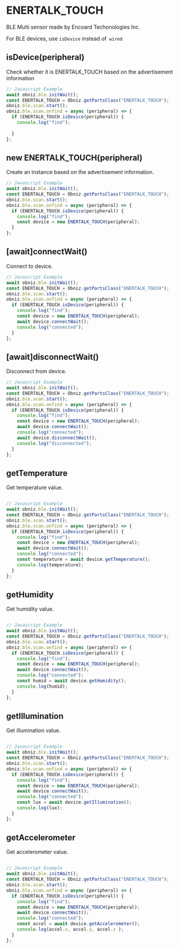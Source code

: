 # ENERTALK_TOUCH
BLE Multi sensor made by Encoard Techonologies Inc.

For BLE devices, use `isDevice` instead of` wired`

## isDevice(peripheral)

Check whether it is ENERTALK_TOUCH based on the advertisement information

```javascript
// Javascript Example
await obniz.ble.initWait();
const ENERTALK_TOUCH = Obniz.getPartsClass("ENERTALK_TOUCH");
obniz.ble.scan.start();
obniz.ble.scan.onfind = async (peripheral) => {
  if (ENERTALK_TOUCH.isDevice(peripheral)) {
    console.log("find");
  
  }
};

```

## new ENERTALK_TOUCH(peripheral)

Create an instance based on the advertisement information.

```javascript
// Javascript Example
await obniz.ble.initWait();
const ENERTALK_TOUCH = Obniz.getPartsClass("ENERTALK_TOUCH");
obniz.ble.scan.start();
obniz.ble.scan.onfind = async (peripheral) => {
  if (ENERTALK_TOUCH.isDevice(peripheral)) {
    console.log("find");
    const device = new ENERTALK_TOUCH(peripheral);
  }
};


```


## [await]connectWait()

Connect to device.



```javascript
// Javascript Example
await obniz.ble.initWait();
const ENERTALK_TOUCH = Obniz.getPartsClass("ENERTALK_TOUCH");
obniz.ble.scan.start();
obniz.ble.scan.onfind = async (peripheral) => {
  if (ENERTALK_TOUCH.isDevice(peripheral)) {
    console.log("find");
    const device = new ENERTALK_TOUCH(peripheral);
    await device.connectWait();
    console.log("connected");
  }
};


```


## [await]disconnectWait()

Disconnect from device.

```javascript
// Javascript Example
await obniz.ble.initWait();
const ENERTALK_TOUCH = Obniz.getPartsClass("ENERTALK_TOUCH");
obniz.ble.scan.start();
obniz.ble.scan.onfind = async (peripheral) => {
  if (ENERTALK_TOUCH.isDevice(peripheral)) {
    console.log("find");
    const device = new ENERTALK_TOUCH(peripheral);
    await device.connectWait();
    console.log("connected");
    await device.disconnectWait();
    console.log("disconnected");
  }
};


```


## getTemperature

Get temperature value.


```javascript

// Javascript Example
await obniz.ble.initWait();
const ENERTALK_TOUCH = Obniz.getPartsClass("ENERTALK_TOUCH");
obniz.ble.scan.start();
obniz.ble.scan.onfind = async (peripheral) => {
  if (ENERTALK_TOUCH.isDevice(peripheral)) {
    console.log("find");
    const device = new ENERTALK_TOUCH(peripheral);
    await device.connectWait();
    console.log("connected");
    const temperature = await device.getTemperature();
    console.log(temperature);
  }
};

```

## getHumidity

Get humidity value.


```javascript

// Javascript Example
await obniz.ble.initWait();
const ENERTALK_TOUCH = Obniz.getPartsClass("ENERTALK_TOUCH");
obniz.ble.scan.start();
obniz.ble.scan.onfind = async (peripheral) => {
  if (ENERTALK_TOUCH.isDevice(peripheral)) {
    console.log("find");
    const device = new ENERTALK_TOUCH(peripheral);
    await device.connectWait();
    console.log("connected");
    const humid = await device.getHumidity();
    console.log(humid);
  }
};

```



## getIllumination
Get illumination value.


```javascript

// Javascript Example
await obniz.ble.initWait();
const ENERTALK_TOUCH = Obniz.getPartsClass("ENERTALK_TOUCH");
obniz.ble.scan.start();
obniz.ble.scan.onfind = async (peripheral) => {
  if (ENERTALK_TOUCH.isDevice(peripheral)) {
    console.log("find");
    const device = new ENERTALK_TOUCH(peripheral);
    await device.connectWait();
    console.log("connected");
    const lux = await device.getIllumination();
    console.log(lux);
  }
};

```


## getAccelerometer

Get accelerometer value.

```javascript

// Javascript Example
await obniz.ble.initWait();
const ENERTALK_TOUCH = Obniz.getPartsClass("ENERTALK_TOUCH");
obniz.ble.scan.start();
obniz.ble.scan.onfind = async (peripheral) => {
  if (ENERTALK_TOUCH.isDevice(peripheral)) {
    console.log("find");
    const device = new ENERTALK_TOUCH(peripheral);
    await device.connectWait();
    console.log("connected");
    const accel = await device.getAccelerometer();
    console.log(accel.x, accel.y, accel.z );
  }
};

```
